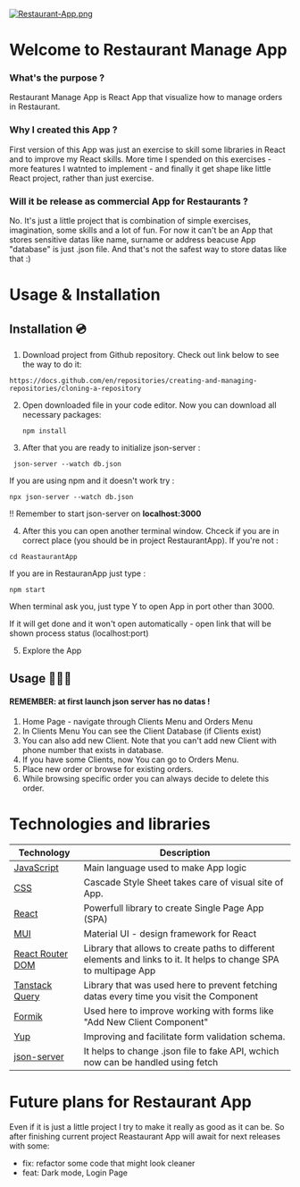 [![Restaurant-App.png](https://i.postimg.cc/cLR5Cgj2/Restaurant-App.png)](https://postimg.cc/CRK461ws)

# Welcome to Restaurant Manage App

### What's the purpose ?
Restaurant Manage App is React App that visualize how to manage orders in Restaurant.


### Why I created this App ?
First version of this App was just an exercise to skill some libraries in React and to improve my React skills.
More time I spended on this exercises - more features I watnted to implement - and finally it get shape like little React project, rather than just exercise.

### Will it be release as commercial App for Restaurants ?
No. It's just a little project that is combination of simple exercises, imagination, some skills and a lot of fun. 
For now it can't be an App that stores sensitive datas like name, surname or address beacuse App "database" is just .json file. And that's not the safest way to store datas like that :)

# Usage & Installation 

## Installation 💿

1. Download project from Github repository. Check out link below to see the way to do it:
```link
https://docs.github.com/en/repositories/creating-and-managing-repositories/cloning-a-repository
```
2. Open downloaded file in your code editor. Now you can download all necessary packages:
    ```
    npm install
    ```


3. After that you are ready to initialize json-server :
```
 json-server --watch db.json
```

If you are using npm and it doesn't work try :
```
npx json-server --watch db.json
```

!! Remember to start json-server on **localhost:3000** 

4. After this you can open another terminal window. Chceck if you are in correct place (you should be in project RestaurantApp). If you're not :
```
cd ReastaurantApp
```
If you are in RestauranApp just type : 
```
npm start 
```

When terminal ask you, just type Y to open App in port  other than 3000.

If it will get done and it won't open automatically - open link that will be shown process status (localhost:port)


5. Explore the App

## Usage 🧑🏼‍🍳

#### REMEMBER: at first launch json server has no datas !

1. Home Page - navigate through Clients Menu and Orders Menu
2. In Clients Menu You can see the Client Database (if Clients exist)
3. You can also add new Client. Note that you can't add new Client with phone number that exists in database.
4. If you have some Clients, now You can go to Orders Menu.
5. Place new order or browse for existing orders.
6. While browsing specific order you can always decide to delete this order.


# Technologies and libraries

| Technology | Description |
|------------|------------|
|[JavaScript](https://www.javascript.com/)| Main language used to make App logic|
|[CSS](https://css-tricks.com/)| Cascade Style Sheet takes care of visual site of App.|
|[React](https://pl.reactjs.org/)| Powerfull library to create Single Page App (SPA) |
|[MUI](https://mui.com/)| Material UI - design framework for React |
|[React Router DOM](https://reactrouter.com/en/main)| Library that allows to create paths to different elements and links to it. It helps to change SPA to multipage App|
|[Tanstack Query](https://tanstack.com/query/v4)| Library that was used here to prevent fetching datas every time you visit the Component|
|[Formik](https://tanstack.com/query/v4)|Used here to improve working with forms like "Add New Client Component"|
|[Yup](https://www.npmjs.com/package/yup)|Improving and facilitate form validation schema.|
|[json-server](https://www.npmjs.com/package/json-server)|It helps to change .json file to fake API, wchich now can be handled using fetch|



# Future plans for Restaurant App
Even if it is just a little project I try to make it really as good as it can be. So after finishing current project Reastaurant App will await for next releases with some:

* fix: refactor some code that might look cleaner 
* feat: Dark mode, Login Page

